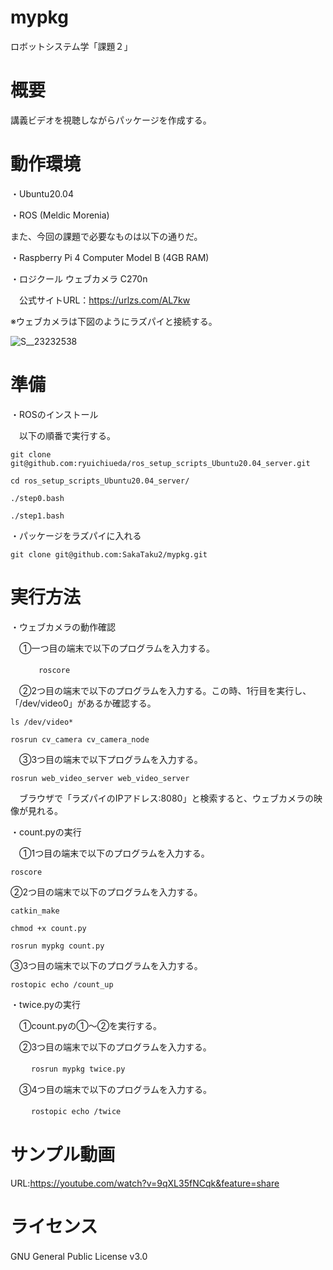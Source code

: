 # mypkg

ロボットシステム学「課題２」

# 概要

講義ビデオを視聴しながらパッケージを作成する。

# 動作環境

・Ubuntu20.04

・ROS (Meldic Morenia)

また、今回の課題で必要なものは以下の通りだ。

・Raspberry Pi 4 Computer Model B (4GB RAM)

・ロジクール ウェブカメラ C270n 

　公式サイトURL：https://urlzs.com/AL7kw
 
※ウェブカメラは下図のようにラズパイと接続する。

![S__23232538](https://user-images.githubusercontent.com/94817675/148517303-4502f90a-ac4e-48e4-8046-bf1a5789f41c.jpg)

# 準備

・ROSのインストール

　以下の順番で実行する。
 
 ```
 git clone git@github.com:ryuichiueda/ros_setup_scripts_Ubuntu20.04_server.git
 
 cd ros_setup_scripts_Ubuntu20.04_server/
 
 ./step0.bash
 
 ./step1.bash
 ```

・パッケージをラズパイに入れる

 ```
 git clone git@github.com:SakaTaku2/mypkg.git
 ```
 
# 実行方法

・ウェブカメラの動作確認

　➀一つ目の端末で以下のプログラムを入力する。

　```　
　roscore 
　```
 
　➁2つ目の端末で以下のプログラムを入力する。この時、1行目を実行し、「/dev/video0」があるか確認する。
 
  ```
  ls /dev/video*
  
  rosrun cv_camera cv_camera_node
  ```
 
 　➂3つ目の端末で以下プログラムを入力する。
  
  ```
  rosrun web_video_server web_video_server
  ```
  
　ブラウザで「ラズパイのIPアドレス:8080」と検索すると、ウェブカメラの映像が見れる。
  
・count.pyの実行

　➀1つ目の端末で以下のプログラムを入力する。
　
  ```
  roscore
  ```
  
  ➁2つ目の端末で以下のプログラムを入力する。
  
  ```
  catkin_make
  
  chmod +x count.py
  
  rosrun mypkg count.py
  ```
  
  ➂3つ目の端末で以下のプログラムを入力する。
  
  ```
  rostopic echo /count_up
  ```
  
・twice.pyの実行

　➀count.pyの➀～➁を実行する。

　➁3つ目の端末で以下のプログラムを入力する。
 
　```
　rosrun mypkg twice.py
　```
 
　➂4つ目の端末で以下のプログラムを入力する。
 
　```
　rostopic echo /twice
　```

# サンプル動画

URL:https://youtube.com/watch?v=9qXL35fNCqk&feature=share

# ライセンス

GNU General Public License v3.0　
